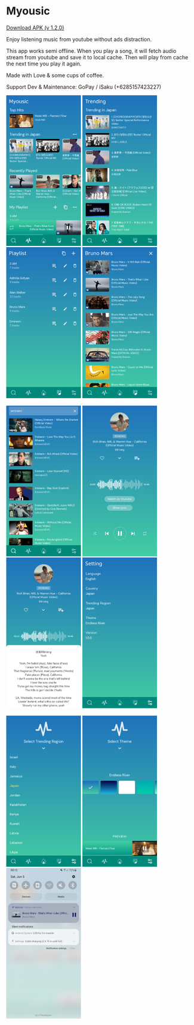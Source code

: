 # Myousic

[Download APK (v 1.2.0)](https://github.com/salkuadrat/myousic-app/raw/master/myousic-1.2.0.apk)

Enjoy listening music from youtube without ads distraction.

This app works semi offline. When you play a song, it will fetch audio stream from youtube and save it to local cache. Then will play from cache the next time you play it again.

Made with Love & some cups of coffee.

Support Dev & Maintenance: GoPay / iSaku (+6285157423227)

<img src="https://github.com/salkuadrat/myousic-app/raw/master/assets/m1.png" width="200">   <img src="https://github.com/salkuadrat/myousic-app/raw/master/assets/m2.png" width="200">   <img src="https://github.com/salkuadrat/myousic-app/raw/master/assets/m3.png" width="200">   <img src="https://github.com/salkuadrat/myousic-app/raw/master/assets/m4.png" width="200"><br><br><img src="https://github.com/salkuadrat/myousic-app/raw/master/assets/m5.png" width="200">   <img src="https://github.com/salkuadrat/myousic-app/raw/master/assets/m6.png" width="200">   <img src="https://github.com/salkuadrat/myousic-app/raw/master/assets/m7.png" width="200">   <img src="https://github.com/salkuadrat/myousic-app/raw/master/assets/m8.png" width="200"><br><br><img src="https://github.com/salkuadrat/myousic-app/raw/master/assets/m9.png" width="200">   <img src="https://github.com/salkuadrat/myousic-app/raw/master/assets/m10.png" width="200">   <img src="https://github.com/salkuadrat/myousic-app/raw/master/assets/m11.png" width="200">
